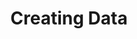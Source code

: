 ---
layout: chapter
title: Creating Data
slides:

  - class: title-slide
    content: |

      ![Gather Workshops Logo]([[BASE_URL]]/theme/assets/images/gw_logo.png)

      # Creating Data
      _Getting data into your database_



  - content: |
      ## Adding a row

      Each item stored in a database
      is a single row in a table.

  - content: |

      ### Open the table in SQLite Studio

      Double click the `users` table in the sidebar.

  - content: |

      ### Switch to the data tab

      Click the data tab at the top of the window.

  - content: |

      ### Click the "Insert Row" button

      The button to insert a row is the
      green square with a plus sign on it.


  - content: |

      ### Fill in the row data

      Click a cell and then start typing.
      Leave `user_id` and `photo` as `NULL`.


  - content: |
      ### Commit your changes

      Click the green tick button to save
      your changes to the table data.

    notes: |

      The user_id should have been filled in automatically, because the column is set to autoincrement.

      The photo will still be null, as we didn't specify that this cell was a required one.






  - content: |

      ## Adding rows from the shell

      We can also script the creation of data.
      This is helpful for creating dummy data.

    notes: |

      For example, it can be helpful to have a set of dummy data which can be used to recreate your database in its entirety if anything were to go wrong.

      It can also be an easy way to switch between different sets of data to test your database with different data combinations.


  - content: |

      ### Create a new file dummy-data.sql

      Create a new file called dummy-data.sql 
      in the db folder and open it in your editor.

  - content: |

      ### Create a transaction

      ```sql
      BEGIN TRANSACTION;

      COMMIT;
      ```

  - content: |

      ### Delete all existing users

      ```sql
      BEGIN TRANSACTION;

      DELETE FROM users;

      COMMIT;
      ```

  - content: |

      ### Write an insert statement

      ```sql
      BEGIN TRANSACTION;

      DELETE FROM users;

      INSERT INTO users VALUES(
        NULL, 
        'tanya', 
        'test', 
        'Tanya', 
        'Gray', 
        'tanya@gathergather.co.nz', 
        NULL
      );

      COMMIT;
      ```

  - content: |

      ### Open the database in the shell

      ```sql
      sqlite3 message-board.db
      ```


  - content: |

      ### Execute the dummy data script

      ```sql
      .read dummy-data.sql
      ```

  - content: |

      ### Visually check the result

      Open the table in SQLite Studio and refresh
      to see the new rows you've added.

  - content: |

      ### Challenge: Additional users

      Add at least two extra fake users to 
      your dummy data script and execute it.




  - content: |
      ## Scripting complex data


  - content: |

      ### Current date or time

      date('now')

      time('now')

      datetime('now')

      julianday('now')


  - content: |

      ### Specific date or time

      date('YYYY-MM-DD')

      time('HH:MM:SS')

      datetime('YYYY-MM-DD HH:MM:SS')

      julianday('123456789')


  - content: |

      ### Images

      Stored as a BLOB, which needs to be Hex format.

      You can convert images to Hex [here](motobit.com/util/binary-file-to-sql-hexstring.asp)


  - content: |

      ### Random numbers

      random() % (:high  - :low) + :low

      random() % (10  - 5) + 5





  - content: |
      ## Inserting linked data

      Most tables will have some form of linked data,
      and we need to script these relationships too.


  - content: |

      ### Decide correct order of creation

      Rows which "own" other rows need to be created first.

      For example, a user needs to be created before their posts 
      so that we can apply the user_id to the posts.
  

  - content: |
      
      ###  Write an independent insert statement

      Write a top-level insert statement which doesn't
      require foreign key data, such as a user.


  - content: |

      ### Write dependent insert statements

      Write an insert statement for a row which
      depends on the previously created row.


  - content: |

      ### Use the last row ID as the foreign key

      ```sql
      INSERT INTO messages VALUES (
        NULL,
        'Hello',
        julianday('now'),
        last_insert_rowid()
      );
      ```

  - content: |

      ### Execute the script in the shell

      ```sql
      .read dummy-data.sql
      ```

  - content: |

      ### Visually check the result

      Open the table in SQLite Studio and refresh
      to see the new rows you've added.

  - content: |

      ### Challenge: Additional messages

      Add a message for each of your users
      by adding to your dummy-data script.







  - content: |

      ![Thumbs Up!]([[BASE_URL]]/theme/assets/images/thumbs-up.svg){: height="200"}

      ## Creating Data: Complete!

      [Take me to the next chapter!](flask.html)


---